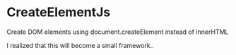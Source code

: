 # CreateElementJs
Create DOM elements using document.createElement instead of innerHTML

I realized that this will become a small framework..
